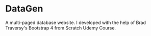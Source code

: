 # DataGen
A multi-paged database website. I developed with the help of Brad Traversy's Bootstrap 4 from Scratch Udemy Course.
